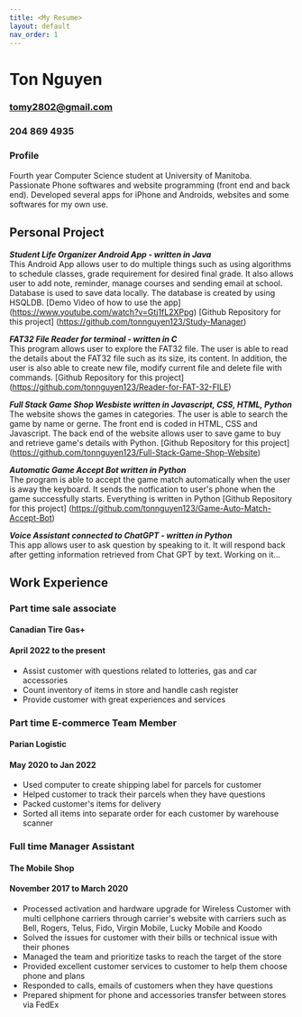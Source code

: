 ```yaml
---
title: <My Resume>
layout: default
nav_order: 1
---
```


# Ton Nguyen
### tomy2802@gmail.com
### 204 869 4935
### Profile

Fourth year Computer Science student at University of Manitoba. Passionate Phone softwares and website programming (front end and back end). Developed several apps for iPhone and Androids, websites and some softwares for my own use.

## Personal Project

***Student Life Organizer Android App - written in Java***\
  This Android App allows user to do multiple things such as using algorithms to schedule classes, grade requirement for desired final grade.
  It also allows user to add note, reminder, manage courses and sending email at school. Database is used to save data locally. The database is
  created by using HSQLDB.
[Demo Video of how to use the app] (https://www.youtube.com/watch?v=Gtj1fL2XPpg)
[Github Repository for this project] (https://github.com/tonnguyen123/Study-Manager)

***FAT32 File Reader for terminal - written in C***\
  This program allows user to explore the FAT32 file. The user is able to read the details about the FAT32 file such as its size, its content.
  In addition, the user is also able to create new file, modify current file and delete file with commands.
  [Github Repository for this project] (https://github.com/tonnguyen123/Reader-for-FAT-32-FILE)

***Full Stack Game Shop Wesbiste written in Javascript, CSS, HTML, Python***\
  The website shows the games in categories. The user is able to search the game by name or gerne. The front end is coded in HTML, CSS and Javascript.
  The back end of the website allows user to save game to buy and retrieve game's details with Python.
  [Github Repository for this project] (https://github.com/tonnguyen123/Full-Stack-Game-Shop-Website)

***Automatic Game Accept Bot written in Python***\
  The program is able to accept the game match automatically when the user is away the keyboard. It sends the notfication to user's phone when the game
  successfully starts. Everything is written in Python
  [Github Repository for this project] (https://github.com/tonnguyen123/Game-Auto-Match-Accept-Bot)
  
***Voice Assistant connected to ChatGPT - written in Python***\
  This app allows user to ask question by speaking to it. It will respond back after getting information retrieved from Chat GPT by text.
  Working on it...

## Work Experience

### Part time sale associate
#### Canadian Tire Gas+ 
#### April 2022 to the present
- Assist customer with questions related to lotteries, gas and car accessories
- Count inventory of items in store and handle cash register
- Provide customer with great experiences and services


### Part time E-commerce Team Member
#### Parian Logistic
#### May 2020 to Jan 2022
- Used computer to create shipping label for parcels for customer
- Helped customer to track their parcels when they have questions
- Packed customer's items for delivery
- Sorted all items into separate order for each customer by warehouse scanner

### Full time Manager Assistant
#### The Mobile Shop
#### November 2017 to March 2020
- Processed activation and hardware upgrade for Wireless Customer with multi cellphone carriers through carrier's
website with carriers such as Bell, Rogers, Telus, Fido, Virgin Mobile, Lucky Mobile and Koodo
- Solved the issues for customer with their bills or technical issue with their phones
- Managed the team and prioritize tasks to reach the target of the store
- Provided excellent customer services to customer to help them choose phone and plans
- Responded to calls, emails of customers when they have questions
- Prepared shipment for phone and accessories transfer between stores via FedEx


